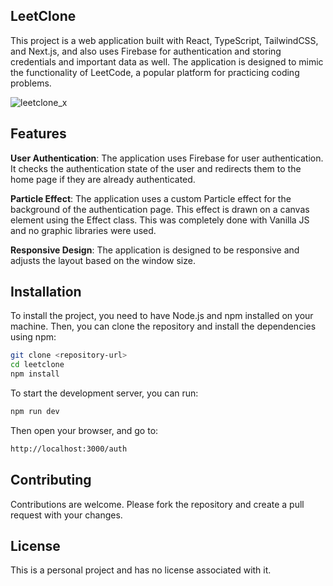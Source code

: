 ## LeetClone
This project is a web application built with React, TypeScript, TailwindCSS, and Next.js, and also uses Firebase for authentication and storing credentials and important data as well. The application is designed to mimic the functionality of LeetCode, a popular platform for practicing coding problems.

![leetclone_x](https://github.com/Darkboy17/leetclone/assets/26376179/b0aa0b73-2f3a-4c1f-95b8-f49b21174629)

## Features
**User Authentication**: The application uses Firebase for user authentication. It checks the authentication state of the user and redirects them to the home page if they are already authenticated.

**Particle Effect**: The application uses a custom Particle effect for the background of the authentication page. This effect is drawn on a canvas element using the Effect class. This was completely done with Vanilla JS and no graphic libraries were used.

**Responsive Design**: The application is designed to be responsive and adjusts the layout based on the window size.


## Installation
To install the project, you need to have Node.js and npm installed on your machine. Then, you can clone the repository and install the dependencies using npm:
```bash
git clone <repository-url>
cd leetclone
npm install
```
To start the development server, you can run:
```bash
npm run dev
```
Then open your browser, and go to:
```bash
http://localhost:3000/auth
```
## Contributing
Contributions are welcome. Please fork the repository and create a pull request with your changes.

## License
This is a personal project and has no license associated with it.
